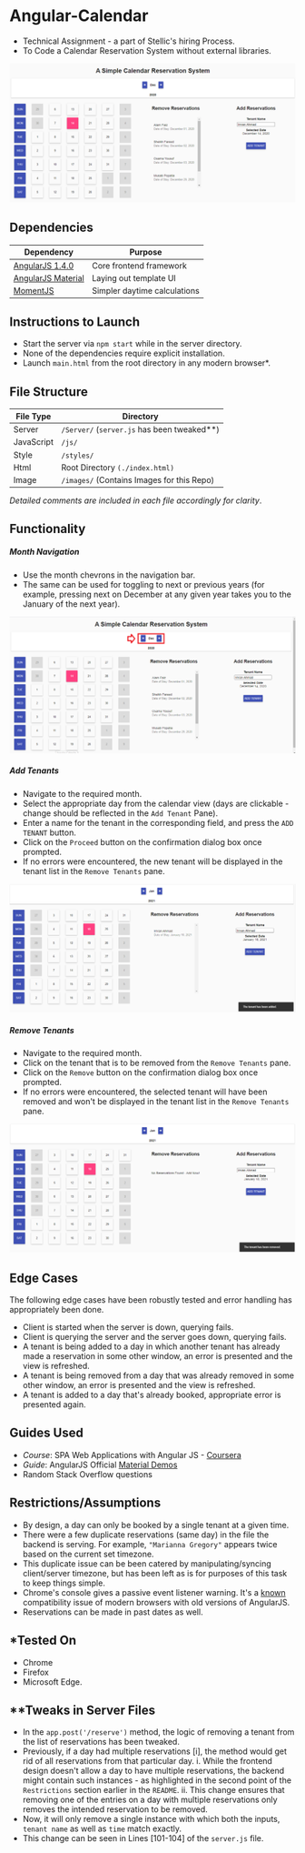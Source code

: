 # Angular-Calendar

- Technical Assignment - a part of Stellic's hiring Process.
- To Code a Calendar Reservation System without external libraries.

![Main View](./images/main.png)

## Dependencies

Dependency | Purpose
-- | --
[AngularJS 1.4.0](https://code.angularjs.org/1.4.0/) | Core frontend framework
[AngularJS Material](https://material.angularjs.org/latest/) | Laying out template UI
[MomentJS](https://momentjs.com/) | Simpler daytime calculations

## Instructions to Launch

- Start the server via `npm start` while in the server directory.
- None of the dependencies require explicit installation.
- Launch `main.html` from the root directory in any modern browser*.

## File Structure

File Type | Directory
-- | --
Server | `/Server/` (`server.js` has been tweaked**)
JavaScript | `/js/` 
Style | `/styles/` 
Html | Root Directory `(./index.html)`
Image | `/images/` (Contains Images for this Repo)

*Detailed comments are included in each file accordingly for clarity*. 

## Functionality

##### Month Navigation

- Use the month chevrons in the navigation bar.
- The same can be used for toggling to next or previous years (for example, pressing next on December at any given year takes you to the January of the next year).

![Navigation Pane](./images/navigation.png)

##### Add Tenants

- Navigate to the required month.
- Select the appropriate day from the calendar view (days are clickable - change should be reflected in the `Add Tenant` Pane).
- Enter a name for the tenant in the corresponding field, and press the `ADD TENANT` button.
- Click on the `Proceed` button on the confirmation dialog box once prompted.
- If no errors were encountered, the new tenant will be displayed in the tenant list in the `Remove Tenants` pane.

![Add Tenants](./images/add.png)

##### Remove Tenants

- Navigate to the required month.
- Click on the tenant that is to be removed from the `Remove Tenants` pane.
- Click on the `Remove` button on the confirmation dialog box once prompted.
- If no errors were encountered, the selected tenant will have been removed and won't be displayed in the tenant list in the `Remove Tenants` pane.

![Remove Tenants](./images/remove.png)

## Edge Cases

The following edge cases have been robustly tested and error handling has appropriately been done.

- Client is started when the server is down, querying fails.
- Client is querying the server and the server goes down, querying fails.
- A tenant is being added to a day in which another tenant has already made a reservation in some other window, an error is presented and the view is refreshed.
- A tenant is being removed from a day that was already removed in some other window, an error is presented and the view is refreshed.
- A tenant is added to a day that's already booked, appropriate error is presented again.

## Guides Used

- *Course*: SPA Web Applications with Angular JS - [Coursera](https://www.coursera.org/learn/single-page-web-apps-with-angularjs/home/welcome)
- *Guide*: AngularJS Official [Material Demos](https://material.angularjs.org/1.1.22/demo) 
- Random Stack Overflow questions


## Restrictions/Assumptions

- By design, a day can only be booked by a single tenant at a given time.
- There were a few duplicate reservations (same day) in the file the backend is serving. For example, `"Marianna Gregory"` appears twice based on the current set  timezone. 
- This duplicate issue can be been catered by manipulating/syncing client/server timezone, but has been left as is for purposes of this task to keep things simple.
- Chrome's console gives a passive event listener warning. It's a [known](https://github.com/angular/angular.js/issues/15901) compatibility issue of modern browsers with old versions of AngularJS.
- Reservations can be made in past dates as well.

## *Tested On
- Chrome
- Firefox
- Microsoft Edge.

## **Tweaks in Server Files

- In the `app.post('/reserve')` method, the logic of removing a tenant from the list of reservations has been tweaked.
- Previously, if a day had multiple reservations [i], the method would get rid of all reservations from that particular day.
i.  While the frontend design doesn't allow a day to have multiple reservations, the backend might contain such instances - as highlighted in the second point of the `Restrictions` section earlier in the `README`.
ii. This change ensures that removing one of the entries on a day with multiple reservations only removes the intended reservation to be removed.
- Now, it will only remove a single instance with which both the inputs, `tenant name` as well as `time` match exactly.
- This change can be seen in Lines [101-104] of the `server.js` file.
